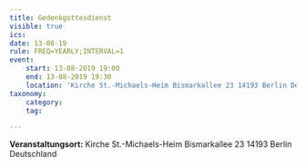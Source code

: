 ```yaml
---
title: Gedenkgottesdienst
visible: true
ics: 
date: 13-08-19
rule: FREQ=YEARLY;INTERVAL=1
event:
	start: 13-08-2019 19:00
	end: 13-08-2019 19:30
	location: 'Kirche St.-Michaels-Heim Bismarkallee 23 14193 Berlin Deutschland'
taxonomy:
	category: 
	tag: 

---
```




**Veranstaltungsort:** Kirche St.-Michaels-Heim
Bismarkallee 23
14193 Berlin
Deutschland


